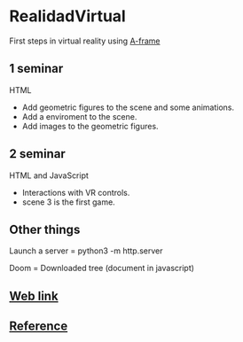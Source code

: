 # RealidadVirtual

First steps in virtual reality using [A-frame](https://aframe.io/)

## 1 seminar
HTML
- Add geometric figures to the scene and some animations.
- Add a enviroment to the scene.
- Add images to the geometric figures.

## 2 seminar
HTML and JavaScript
- Interactions with VR controls. 
- scene 3 is the first game.

## Other things
Launch a server = python3 -m http.server

Doom = Downloaded tree (document in javascript)

## [Web link](https://roninad.github.io/RealidadVirtual/)

## [Reference](http://jgbarah.github.io/aframe-playground)
